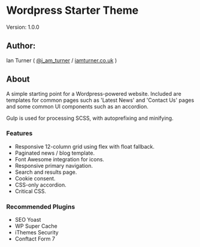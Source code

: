 # Wordpress Starter Theme

Version: 1.0.0

## Author:

Ian Turner ( [@i_am_turner](http://twitter.com/i_am_turner) / [iamturner.co.uk](http://iamturner.co.uk) )

## About

A simple starting point for a Wordpress-powered website. Included are templates for common pages such as 'Latest News' and 'Contact Us' pages and some common UI components such as an accordion.

Gulp is used for processing SCSS, with autoprefixing and minifying.

### Features

* Responsive 12-column grid using flex with float fallback.
* Paginated news / blog template.
* Font Awesome integration for icons.
* Responsive primary navigation.
* Search and results page.
* Cookie consent.
* CSS-only accordion.
* Critical CSS.

### Recommended Plugins

* SEO Yoast
* WP Super Cache
* iThemes Security
* Conftact Form 7